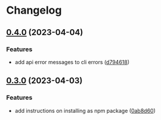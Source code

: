# Changelog

## [0.4.0](https://github.com/luk-pio/nlterm/compare/v0.3.0...v0.4.0) (2023-04-04)


### Features

* add api error messages to cli errors ([d794618](https://github.com/luk-pio/nlterm/commit/d7946189f9b891b1bf3837c58067eb2ab12b04da))

## [0.3.0](https://github.com/luk-pio/nlterm/compare/v0.2.0...v0.3.0) (2023-04-03)


### Features

* add instructions on installing as npm package ([0ab8d60](https://github.com/luk-pio/nlterm/commit/0ab8d60f46c0e607bb004239a685b811cc44acc0))
